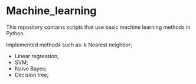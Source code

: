# Machine_learning
This repository contains scripts that use basic machine learning methods in Python.

Implemented methods such as:
k Nearest neighbor;
- Linear regression;
- SVM;
- Naive Bayes;
- Decision tree;
